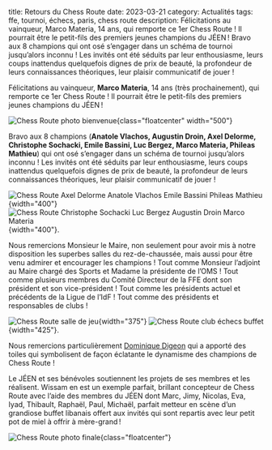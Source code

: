 title: Retours du Chess Route
date: 2023-03-21
category: Actualités
tags: ffe, tournoi, échecs, paris, chess route
description: Félicitations au vainqueur, Marco Materia, 14 ans, qui remporte ce 1er Chess Route ! Il pourrait être le petit-fils des premiers jeunes champions du JÉEN ! Bravo aux 8 champions qui ont osé s’engager dans un schéma de tournoi jusqu’alors inconnu ! Les invités ont été séduits par leur enthousiasme, leurs coups inattendus quelquefois dignes de prix de beauté, la profondeur de leurs connaissances théoriques, leur plaisir communicatif de jouer !

Félicitations au vainqueur, **Marco Materia**, 14 ans (très prochainement), qui remporte ce 1er Chess Route ! Il pourrait être le petit-fils des premiers jeunes champions du JÉEN !

![Chess Route photo bienvenue]({photo}chessroute/photo1.jpg){class="floatcenter" width="500"}

Bravo aux 8 champions (**Anatole Vlachos, Augustin Droin, Axel Delorme, Christophe Sochacki, Emile Bassini, Luc Bergez, Marco Materia, Phileas Mathieu**) qui ont osé s’engager dans un schéma de tournoi jusqu’alors inconnu ! Les invités ont été séduits par leur enthousiasme, leurs coups inattendus quelquefois dignes de prix de beauté, la profondeur de leurs connaissances théoriques, leur plaisir communicatif de jouer !

![Chess Route Axel Delorme Anatole Vlachos Emile Bassini Phileas Mathieu]({photo}chessroute/JEEN_echecs_chess_tour_Axel_Anatole_Emile_Phileas_2023-03-19.jpg){width="400"}
![Chess Route Christophe Sochacki Luc Bergez Augustin Droin Marco Materia]({photo}chessroute/JEEN_echecs_chess_tour_Christophe_Luc_Augustin_Marco_2023-03-19.jpg){width="400"}.  

Nous remercions Monsieur le Maire, non seulement pour avoir mis à notre disposition les superbes salles du rez-de-chaussée, mais aussi pour être venu admirer et encourager les champions ! Tout comme Monsieur l’adjoint au Maire chargé des Sports et Madame la présidente de l’OMS ! Tout comme plusieurs membres du Comité Directeur de la FFE dont son président et son vice-président ! Tout comme les présidents actuel et précédents de la Ligue de l’IdF ! Tout comme des présidents et responsables de clubs !

![Chess Route salle de jeu]({photo}chessroute/JEEN_echecs_chess_tour_Francis_Szpiner_Marc_Gatine_Bachar_Kouatly_2023-03-19.jpeg){width="375"}
![Chess Route club échecs buffet]({photo}chessroute/JEEN_echecs_chess_tour_Eloi_Relange_Ali_Oubali_Andre_Rasseneur_Marc_Gatine_2023-03-19.jpg){width="425"}. 

Nous remercions particulièrement [Dominique Digeon](http://dominique.digeon.pagespro-orange.fr/pages_echecs/parties-peintes.html) qui a apporté des toiles qui symbolisent de façon éclatante le dynamisme des champions de Chess Route !

Le JÉEN et ses bénévoles soutiennent les projets de ses membres et les réalisent. Wissam en est un exemple parfait, brillant concepteur de Chess Route avec l’aide des membres du JÉEN dont Marc, Jimy, Nicolas, Eva, Iyad, Thibault, Raphaël, Paul, Michaël, parfait metteur en scène d’un grandiose buffet libanais offert aux invités qui sont repartis avec leur petit pot de miel à offrir à mère-grand !

![Chess Route photo finale]({photo}chessroute/photo5.jpg){class="floatcenter"}

